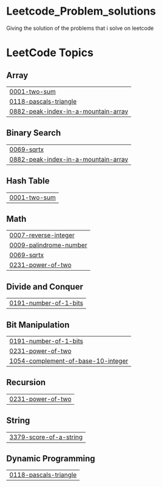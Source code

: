 # Leetcode_Problem_solutions
Giving the solution of the problems that i solve on leetcode

<!---LeetCode Topics Start-->
# LeetCode Topics
## Array
|  |
| ------- |
| [0001-two-sum](https://github.com/Binnaries20/Leetcode_Problem_solutions/tree/master/0001-two-sum) |
| [0118-pascals-triangle](https://github.com/Binnaries20/Leetcode_Problem_solutions/tree/master/0118-pascals-triangle) |
| [0882-peak-index-in-a-mountain-array](https://github.com/Binnaries20/Leetcode_Problem_solutions/tree/master/0882-peak-index-in-a-mountain-array) |
## Binary Search
|  |
| ------- |
| [0069-sqrtx](https://github.com/Binnaries20/Leetcode_Problem_solutions/tree/master/0069-sqrtx) |
| [0882-peak-index-in-a-mountain-array](https://github.com/Binnaries20/Leetcode_Problem_solutions/tree/master/0882-peak-index-in-a-mountain-array) |
## Hash Table
|  |
| ------- |
| [0001-two-sum](https://github.com/Binnaries20/Leetcode_Problem_solutions/tree/master/0001-two-sum) |
## Math
|  |
| ------- |
| [0007-reverse-integer](https://github.com/Binnaries20/Leetcode_Problem_solutions/tree/master/0007-reverse-integer) |
| [0009-palindrome-number](https://github.com/Binnaries20/Leetcode_Problem_solutions/tree/master/0009-palindrome-number) |
| [0069-sqrtx](https://github.com/Binnaries20/Leetcode_Problem_solutions/tree/master/0069-sqrtx) |
| [0231-power-of-two](https://github.com/Binnaries20/Leetcode_Problem_solutions/tree/master/0231-power-of-two) |
## Divide and Conquer
|  |
| ------- |
| [0191-number-of-1-bits](https://github.com/Binnaries20/Leetcode_Problem_solutions/tree/master/0191-number-of-1-bits) |
## Bit Manipulation
|  |
| ------- |
| [0191-number-of-1-bits](https://github.com/Binnaries20/Leetcode_Problem_solutions/tree/master/0191-number-of-1-bits) |
| [0231-power-of-two](https://github.com/Binnaries20/Leetcode_Problem_solutions/tree/master/0231-power-of-two) |
| [1054-complement-of-base-10-integer](https://github.com/Binnaries20/Leetcode_Problem_solutions/tree/master/1054-complement-of-base-10-integer) |
## Recursion
|  |
| ------- |
| [0231-power-of-two](https://github.com/Binnaries20/Leetcode_Problem_solutions/tree/master/0231-power-of-two) |
## String
|  |
| ------- |
| [3379-score-of-a-string](https://github.com/Binnaries20/Leetcode_Problem_solutions/tree/master/3379-score-of-a-string) |
## Dynamic Programming
|  |
| ------- |
| [0118-pascals-triangle](https://github.com/Binnaries20/Leetcode_Problem_solutions/tree/master/0118-pascals-triangle) |
<!---LeetCode Topics End-->
